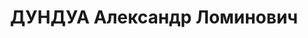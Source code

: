---
title: ДУНДУА Александр Ломинович
description: "Род. в 1891. \n  Осужден Тройкой при НКВД ГССР 13.11.1937. Мера наказания:\
  \ расстрел с конфискацией личного имущества. Дата расстрела: 14.11.1937"
---